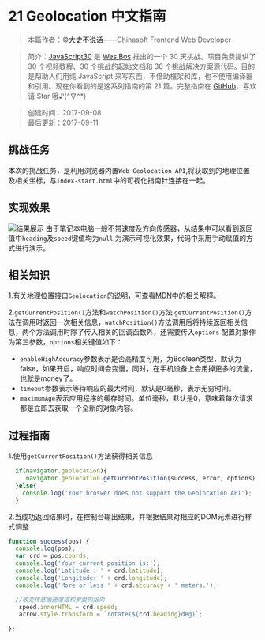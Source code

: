 # 21 Geolocation 中文指南

> 本篇作者：©[大史不说话](https://github.com/dashnowords)——Chinasoft Frontend Web Developer

> 简介：[JavaScript30](https://javascript30.com) 是 [Wes Bos](https://github.com/wesbos) 推出的一个 30 天挑战。项目免费提供了 30 个视频教程、30
> 个挑战的起始文档和 30 个挑战解决方案源代码。目的是帮助人们用纯 JavaScript 来写东西，不借助框架和库，也不使用编译器和引用。现在你看到的是这系列指南的第 21
> 篇。完整指南在 [GitHub](https://github.com/soyaine/JavaScript30)，喜欢请 Star 哦♪(^∇^*)

> 创建时间：2017-09-08    
> 最后更新：2017-09-11

## 挑战任务

本次的挑战任务，是利用浏览器内置`Web Geolocation API`,将获取到的地理位置及相关坐标，与`index-start.html`中的可视化指南针连接在一起。

## 实现效果

![结果展示](https://github.com/soyaine/JavaScript30/blob/master/21%20-%20Geolocation/effects.png)
由于笔记本电脑一般不带速度及方向传感器，从结果中可以看到返回值中`heading`及`speed`键值均为`null`,为演示可视化效果，代码中采用手动赋值的方式进行演示。

## 相关知识

1.有关地理位置接口`Geolocation`的说明，可查看[MDN](https://developer.mozilla.org/zh-CN/docs/Web/API/Geolocation)中的相关解释。

2.`getCurrentPosition()`方法和`watchPosition()`方法
`getCurrentPosition()`方法在调用时返回一次相关信息，`watchPosition()`方法调用后将持续返回相关信息，两个方法调用时除了传入相关的回调函数外，还需要传入`options`
配置对象作为第三参数，`options`相关键值如下：

- `enableHighAccuracy`参数表示是否高精度可用，为Boolean类型，默认为false，如果开启，响应时间会变慢，同时，在手机设备上会用掉更多的流量，也就是money了。
- `timeout`参数表示等待响应的最大时间，默认是0毫秒，表示无穷时间。
- `maximumAge`表示应用程序的缓存时间。单位毫秒，默认是0，意味着每次请求都是立即去获取一个全新的对象内容。

## 过程指南

1.使用`getCurrentPosition()`方法获得相关信息

```js
  if(navigator.geolocation){
     navigator.geolocation.getCurrentPosition(success, error, options);
  }else{
    console.log('Your broswer does not support the Geolocation API');
  }
```   

2.当成功返回结果时，在控制台输出结果，并根据结果对相应的DOM元素进行样式调整

```js
function success(pos) {
  console.log(pos);
  var crd = pos.coords;
  console.log('Your current position is:');
  console.log('Latitude : ' + crd.latitude);
  console.log('Longitude: ' + crd.longitude);
  console.log('More or less ' + crd.accuracy + ' meters.');

  //改变传感器速度值和罗盘的指向
   speed.innerHTML = crd.speed;
   arrow.style.transform = `rotate(${crd.heading}deg)`;
  
};
```


